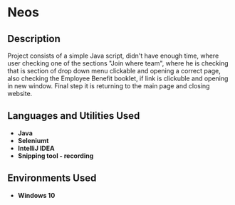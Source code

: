 
<h1>Neos</h1>

<h2>Description</h2>
Project consists of a simple Java script, didn't have enough time, where user checking one of the sections "Join where team", where he is checking that is section of drop down menu clickable and opening a correct page, also checking the Employee Benefit booklet, if link is clickuble and opening in new window. Final step it is returning to the main page and closing website.
<br/>


<h2>Languages and Utilities Used</h2>

- <b>Java</b> 
- <b>Seleniumt</b>
- <b>IntelliJ IDEA</b>
- <b>Snipping tool - recording</b>

<h2>Environments Used </h2>

- <b>Windows 10</b>
